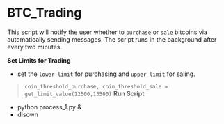 # BTC_Trading
This script will notify the user whether to `purchase` or `sale` bitcoins via automatically sending messages.
The script runs in the background after every two minutes.

**Set Limits for Trading**
- set the `lower limit` for purchasing  and `upper limit` for saling. 
> `coin_threshold_purchase, coin_threshold_sale = get_limit_value(12500,13500)`
**Run Script**
- python process_1.py &
- disown
